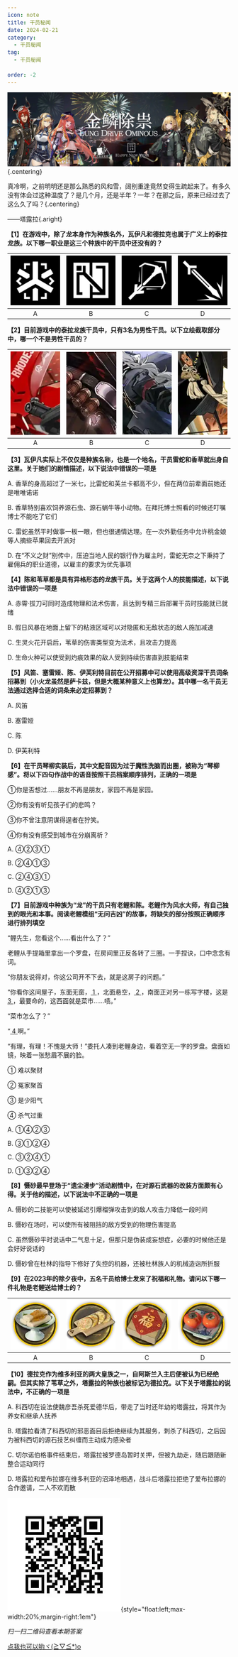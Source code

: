 ```yaml
---
icon: note
title: 干员秘闻
date: 2024-02-21
category:
  - 干员秘闻
tag:
  - 干员秘闻

order: -2
---
```


![](./res/ope_sec/topic.webp) {.centering}

真冷啊，之前明明还是那么熟悉的风和雪，阔别重逢竟然变得生疏起来了。有多久没有体会过这种温度了？是几个月，还是半年？一年？在那之后，原来已经过去了这么久了吗？{.centering}

——塔露拉{.aright}

<!-- more -->

**【1】在游戏中，除了龙本身作为种族名外，瓦伊凡和德拉克也属于广义上的泰拉龙族。以下哪一职业是这三个种族中的干员中还没有的？**

| ![](./res/ope_sec/q1_1.webp) | ![](./res/ope_sec/q1_2.webp) | ![](./res/ope_sec/q1_3.webp) | ![](./res/ope_sec/q1_4.webp) |
| :---: | :---: | :---: | :---: |
| A | B | C | D |

**【2】目前游戏中的泰拉龙族干员中，只有3名为男性干员。以下立绘截取部分中，哪一个不是男性干员的？**

| ![](./res/ope_sec/q2_1.webp) | ![](./res/ope_sec/q2_2.webp) | ![](./res/ope_sec/q2_3.webp) | ![](./res/ope_sec/q2_4.webp) |
| :---: | :---: | :---: | :---: |
| A | B | C | D |

**【3】瓦伊凡实际上不仅仅是种族名称，也是一个地名，干员雷蛇和香草就出身自这里。关于她们的剧情描述，以下说法中错误的一项是**

A. 香草的身高超过了一米七，比雷蛇和芙兰卡都高不少，但在两位前辈面前她还是唯唯诺诺

B. 香草特别喜欢饲养源石虫、源石蜗牛等小动物。在拜托博士照看的时候还叮嘱博士不能吃了它们

C. 雷蛇虽然平时做事一板一眼，但也很通情达理。在一次外勤任务中允许桃金娘等人摘些苹果回去开派对

D. 在“不义之财”别传中，压迫当地人民的银行作为雇主时，雷蛇无奈之下秉持了雇佣兵的职业道德，以雇主的要求为优先事项

**【4】陈和苇草都是具有异格形态的龙族干员。关于这两个人的技能描述，以下说法中错误的一项是**

A. 赤霄·拔刀可同时造成物理和法术伤害，且达到专精三后部署干员时技能就已就绪

B. 假日风暴在地面上留下的粘液区域可以对隐匿和无敌状态的敌人施加减速

C. 生灵火花开启后，苇草的伤害类型变为法术，且攻击力提高

D. 生命火种可以使受到灼痕效果的敌人受到持续伤害直到技能结束

**【5】风笛、塞雷娅、陈、伊芙利特目前在公开招募中可以使用高级资深干员词条招募到（小火龙虽然是萨卡兹，但是大概某种意义上也算龙）。其中哪一名干员无法通过选择合适的词条来必定招募到？**

A. 风笛

B. 塞雷娅

C. 陈

D. 伊芙利特

**【6】在干员琴柳实装后，其中文配音因为过于魔性洗脑而出圈，被称为“琴柳感”。将以下四句作战中的语音按照干员档案顺序排列，正确的一项是**

①你是否想过……朋友不再是朋友，家园不再是家园。

②你有没有听见孩子们的悲鸣？

③你不曾注意阴谋得逞者在狞笑。

④你有没有感受到城市在分崩离析？

A. ④②③①

B. ②④①③

C. ②④③①

D. ④②①③

**【7】目前游戏中种族为“龙”的干员只有老鲤和陈。老鲤作为风水大师，有自己独到的眼光和本事。阅读老鲤模组“无问吉凶”的故事，将缺失的部分按照正确顺序进行排列填空**

“鲤先生，您看这个......看出什么了？”

老鲤从手提箱里拿出一个罗盘，在房间里正反各转了三圈。一手捏诀，口中念念有词。

“你朋友说得对，你这公司开不下去，就是这房子的问题。”

“你看你这间屋子，东面无窗，<u>    1    </u>，北面悬空，<u>    2    </u>，南面正对另一栋写字楼，这是<u>    3    </u>，最要命的，这西面就是菜市......啧。”

“菜市怎么了？”

“<u>    4    </u>啊。”

“有理，有理！不愧是大师！”委托人凑到老鲤身边，看着空无一字的罗盘。盘面如镜，映着一张愁眉不展的脸。

① 难以聚财

② 冤家聚首

③ 是少阳气

④ 杀气过重

A. ①④②③

B. ③①②④

C. ③②④①

D. ①③②④

**【8】慑砂最早登场于“遗尘漫步”活动剧情中，在对源石武器的改装方面颇有心得。关于他的描述，以下说法中不正确的一项是**

A. 慑砂的二技能可以使被延迟引爆榴弹攻击到的敌人攻击力降低一段时间

B. 慑砂在场时，可以使所有被阻挡的敌方受到的物理伤害提高

C. 虽然慑砂平时说话中二气息十足，但那只是伪装成妄想症，必要的时候他还是会好好说话的

D. 慑砂曾在杜林的指导下修好了失控的机器，还被杜林族人的机械造诣所折服

**【9】在2023年的除夕夜中，五名干员给博士发来了祝福和礼物。请问以下哪一件礼物是老鲤送给博士的？**

| ![](./res/ope_sec/q9_1.webp) | ![](./res/ope_sec/q9_2.webp) | ![](./res/ope_sec/q9_3.webp) | ![](./res/ope_sec/q9_4.webp) |
| :---: | :---: | :---: | :---: |
| A | B | C | D |

**【10】德拉克作为维多利亚的两大皇族之一，自阿斯兰入主后便被认为已经绝嗣。但其实除了苇草之外，塔露拉的种族也被标记为德拉克。以下关于塔露拉的说法中，不正确的一项是**

A. 科西切在设法使魏彦吾杀死爱德华后，带走了当时还年幼的塔露拉，将其作为养女和继承人抚养

B. 塔露拉看清了科西切的邪恶面目后拒绝继续为其服务，刺杀了科西切，之后因为被科西切的源石技艺纠缠而主动成为感染者

C. 切尔诺伯格事件结束后，塔露拉被罗德岛暂时关押，但被九劫走，随后跟随新整合运动同行

D. 塔露拉和爱布拉娜在维多利亚的沼泽地相遇，战斗后塔露拉拒绝了爱布拉娜的合作邀请，二人不欢而散

![](./res/ope_sec/answer.webp){style="float:left;max-width:20%;margin-right:1em"}

*扫一扫二维码查看本期答案*

[点我也可以哟ヾ(≧▽≦*)o](https://www.wjx.cn/vm/hQbgckz.aspx)<eod />

<FakeAds />